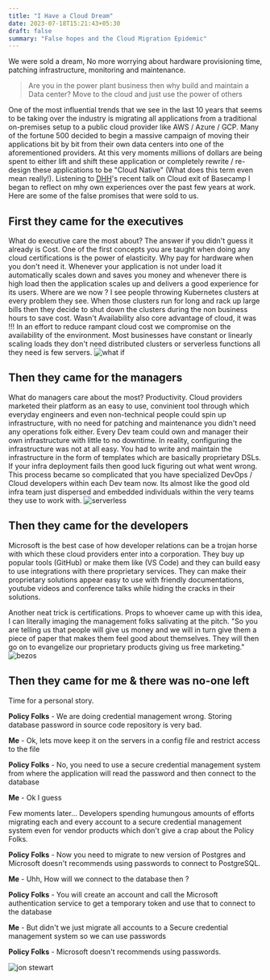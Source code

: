```yaml
---
title: "I Have a Cloud Dream"
date: 2023-07-18T15:21:43+05:30
draft: false
summary: "False hopes and the Cloud Migration Epidemic"
---
```


We were sold a dream, No more worrying about hardware provisioning time, patching infrastructure, monitoring and maintenance.
> Are you in the power plant business then why build and maintain a Data center? Move to the cloud and just use the power of others

One of the most influential trends that we see in the last 10 years that seems to be taking over the industry is migrating all applications from a traditional on-premises setup to a public cloud provider like AWS / Azure / GCP. Many of the fortune 500 decided to begin a massive campaign of moving their applications bit by bit from their own data centers into one of the aforementioned providers. At this very moments millions of dollars are being spent to either lift and shift these application or completely rewrite / re-design these applications to be "Cloud Native" (What does this term even mean really!). Listening to [DHH](https://dhh.dk/)'s recent talk on Cloud exit of Basecamp I began to reflect on mhy own experiences over the past few years at work. Here are some of the false promises that were sold to us.

## First they came for the executives

What do executive care the most about? The answer if you didn't guess it already is Cost. One of the first concepts you are taught when doing any cloud certifications is the power of elasticity. Why pay for hardware when you don't need it. Whenever your application is not under load it automatically scales down and saves you money and whenever there is high load then the application scales up and delivers a good experience for its users. Where are we now ? I see people throwing Kubernetes clusters at every problem they see. When those clusters run for long and rack up large bills then they decide to shut down the clusters during the non business hours to save cost. Wasn't Availability also core advantage of cloud, it was !!! In an effort to reduce rampant cloud cost we compromise on the availability of the environment. Most businesses have constant or linearly scaling loads they don't need distributed clusters or serverless functions all they need is few servers.
![what if](/wait-what.gif)


## Then they came for the managers

What do managers care about the most? Productivity. Cloud providers marketed their platform as an easy to use, convinient tool through which everyday engineers and even non-technical people could spin up infrastructure, with no need for patching and maintenance you didn't need any operations folk either. Every Dev team could own and manager their own infrastructure with little to no downtime. In reality, configuring the infrastructure was not at all easy. You had to write and maintain the infrastructure in the form of templates which are basically proprietary DSLs. If your infra deployment fails then good luck figuring out what went wrong. This process became so complicated that you have specialized DevOps / Cloud developers within each Dev team now. Its almost like the good old infra team just dispersed and embedded individuals within the very teams they use to work with.
![serverless](/serverless.jpg)

## Then they came for the developers

Microsoft is the best case of how developer relations can be a trojan horse with which these cloud providers enter into a corporation. They buy up popular tools (GitHub) or make them like (VS Code) and they can build easy to use integrations with there proprietary services. They can make their proprietary solutions appear easy to use with friendly documentations, youtube videos and conference talks while hiding the cracks in their solutions.

Another neat trick is certifications. Props to whoever came up with this idea, I can literally imaging the management folks salivating at the pitch. "So you are telling us that people will give us money and we will in turn give them a piece of paper that makes them feel good about themselves. They will then go on to evangelize our proprietary products giving us free marketing." 
![bezos](/bezos.webp)

## Then they came for me & there was no-one left

Time for a personal story.

**Policy Folks** - We are doing credential management wrong. Storing database password in source code repository is very bad.

**Me** - Ok, lets move keep it on the servers in a config file and restrict access to the file

**Policy Folks** - No, you need to use a secure credential management system from where the application will read the password and then connect to the database

**Me** - Ok I guess

Few moments later... Developers spending humungous amounts of efforts migrating each and every account to a secure credential management system even for vendor products which don't give a crap about the Policy Folks.

**Policy Folks** - Now you need to migrate to new version of Postgres and Microsoft doesn't recommends using passwords to connect to PostgreSQL.

**Me** - Uhh, How will we connect to the database then ?

**Policy Folks** - You will create an account and call the Microsoft authentication service to get a temporary token and use that to connect to the database

**Me** - But didn't we just migrate all accounts to a Secure credential management system so we can use passwords

**Policy Folks** - Microsoft doesn't recommends using passwords.

![jon stewart](/mindblown-jonstewart.gif)